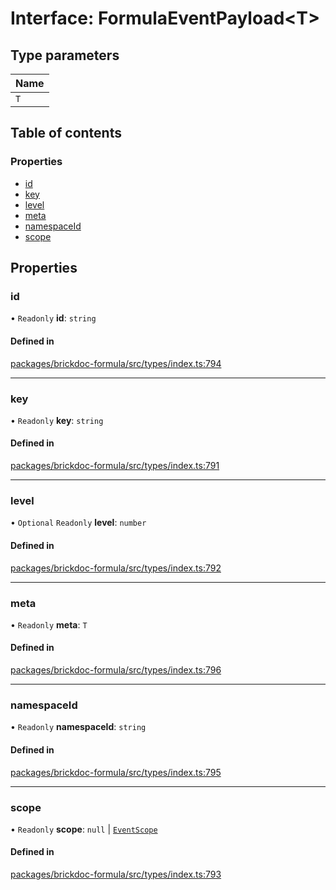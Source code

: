 # Interface: FormulaEventPayload<T\>

## Type parameters

| Name |
| :------ |
| `T` |

## Table of contents

### Properties

- [id](FormulaEventPayload.md#id)
- [key](FormulaEventPayload.md#key)
- [level](FormulaEventPayload.md#level)
- [meta](FormulaEventPayload.md#meta)
- [namespaceId](FormulaEventPayload.md#namespaceid)
- [scope](FormulaEventPayload.md#scope)

## Properties

### <a id="id" name="id"></a> id

• `Readonly` **id**: `string`

#### Defined in

[packages/brickdoc-formula/src/types/index.ts:794](https://github.com/brickdoc/brickdoc/blob/main/packages/brickdoc-formula/src/types/index.ts#L794)

___

### <a id="key" name="key"></a> key

• `Readonly` **key**: `string`

#### Defined in

[packages/brickdoc-formula/src/types/index.ts:791](https://github.com/brickdoc/brickdoc/blob/main/packages/brickdoc-formula/src/types/index.ts#L791)

___

### <a id="level" name="level"></a> level

• `Optional` `Readonly` **level**: `number`

#### Defined in

[packages/brickdoc-formula/src/types/index.ts:792](https://github.com/brickdoc/brickdoc/blob/main/packages/brickdoc-formula/src/types/index.ts#L792)

___

### <a id="meta" name="meta"></a> meta

• `Readonly` **meta**: `T`

#### Defined in

[packages/brickdoc-formula/src/types/index.ts:796](https://github.com/brickdoc/brickdoc/blob/main/packages/brickdoc-formula/src/types/index.ts#L796)

___

### <a id="namespaceid" name="namespaceid"></a> namespaceId

• `Readonly` **namespaceId**: `string`

#### Defined in

[packages/brickdoc-formula/src/types/index.ts:795](https://github.com/brickdoc/brickdoc/blob/main/packages/brickdoc-formula/src/types/index.ts#L795)

___

### <a id="scope" name="scope"></a> scope

• `Readonly` **scope**: ``null`` \| [`EventScope`](EventScope.md)

#### Defined in

[packages/brickdoc-formula/src/types/index.ts:793](https://github.com/brickdoc/brickdoc/blob/main/packages/brickdoc-formula/src/types/index.ts#L793)
